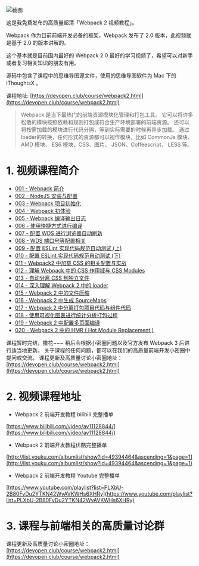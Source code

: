 ![截图](http://7xqdjc.com1.z0.glb.clouddn.com/blog_4ae6902fe08507b1e5eb63832c82b188.png)

这是我免费发布的高质量超清「Webpack 2 视频教程」。

Webpack 作为目前前端开发必备的框架，Webpack 发布了 2.0 版本，此视频就是基于 2.0 的版本讲解的。

这个基本就是目前国内最好的 Webpack 2.0 最好的学习视频了，希望可以对新手或者复习相关知识的朋友有用。

源码中包含了课程中的思维导图源文件，使用的思维导图软件为 Mac 下的 iThoughtsX 。


课程地址: [https://devopen.club/course/webpack2.html](https://devopen.club/course/webpack2.html)

> Webpack 是当下最热门的前端资源模块化管理和打包工具。
> 它可以将许多松散的模块按照依赖和规则打包成符合生产环境部署的前端资源。
> 还可以将按需加载的模块进行代码分隔，等到实际需要的时候再异步加载。
> 通过loader的转换，任何形式的资源都可以视作模块，比如 CommonJs 模块、 AMD 模块、 ES6 模块、CSS、图片、 JSON、Coffeescript、 LESS 等。

# 1. 视频课程简介

* [001 - Webpack 简介](http://v.youku.com/v_show/id_XMjY4MzM5MjM2OA==.html)
* [002 - NodeJS 安装与配置](http://v.youku.com/v_show/id_XMjY4MzUwODcwMA==.html)
* [003 - Webpack 项目初始化](http://v.youku.com/v_show/id_XMjY4MzUxNzMyOA==.html)
* [004 - Webpack 初体验](http://v.youku.com/v_show/id_XMjY4NTM0NTYyMA==.html)
* [005 - Webpack 编译输出日志](http://v.youku.com/v_show/id_XMjY4NTM0NjA0MA==.html)
* [006 - 使用快捷方式进行编译](http://v.youku.com/v_show/id_XMjY4NTM4MTk4OA==.html)
* [007 - 配置 WDS 进行浏览器自动刷新](http://v.youku.com/v_show/id_XMjY5NTg4NzU4OA==.html)
* [008 - WDS 端口号等配置相关](http://v.youku.com/v_show/id_XMjcwMTc2MDQ1Ng==.html)
* [009 - 配置 ESLint 实现代码规范自动测试 (上)](http://v.youku.com/v_show/id_XMjcyMjU3MjI3Mg==.html)
* [010 - 配置 ESLint 实现代码规范自动测试 (下)](http://v.youku.com/v_show/id_XMjcyMjYyODQ2NA==.html)
* [011 - Webpack2 中加载 CSS 的相关配置与实战](http://v.youku.com/v_show/id_XMjc0NTI5Njk4MA==.html)
* [012 - 理解 Webpack 中的 CSS 作用域与 CSS Modules](http://v.youku.com/v_show/id_XMjc0Nzg2NzcxNg==.html)
* [013 - 自动分离 CSS 到独立文件](http://v.youku.com/v_show/id_XMjc2ODU1MjY0NA==.html)
* [014 - 深入理解 Webpack 2 中的 loader](http://v.youku.com/v_show/id_XMjc4NzY1NDIzMg==.html)
* [015 - Webpack 2 中的文件压缩](http://v.youku.com/v_show/id_XMjgwNTg3NzQ2NA==.html)
* [016 - Webpack 2 中生成 SourceMaps](https://www.bilibili.com/video/av11128844/)
* [017 - Webpack 2 中分离打包项目代码与组件代码](https://www.bilibili.com/video/av11128844/)
* [018 - 使用可视化图表进行统计分析打包过程](https://www.bilibili.com/video/av11128844/)
* [019 - Webpack 2 中配置多页面编译](https://www.bilibili.com/video/av11128844/)
* [020 - Webpack 2 中的 HMR ( Hot Module Replacement )](https://www.bilibili.com/video/av11128844/)

课程暂时完结，撒花~~~
稍后会根据小密圈问题以及官方发布 Webpack 3 后进行适当地更新。
关于课程的任何问题，都可以在我们的高质量前端开发小密圈中提问或交流。
课程更新及高质量讨论小密圈地址：[https://devopen.club/course/webpack2.html](https://devopen.club/course/webpack2.html)

# 2. 视频课程地址

* Webpack 2 前端开发教程 bilibili 完整播单

[https://www.bilibili.com/video/av11128844/](https://www.bilibili.com/video/av11128844/)

* Webpack 2 前端开发教程优酷完整播单

[http://list.youku.com/albumlist/show?id=49394464&ascending=1&page=1](http://list.youku.com/albumlist/show?id=49394464&ascending=1&page=1)

* Webpack 2 前端开发教程 Youtube 完整播单

[https://www.youtube.com/playlist?list=PLXbU-2B80FvDu2YTKN42WvAVKWHs6XHRy](https://www.youtube.com/playlist?list=PLXbU-2B80FvDu2YTKN42WvAVKWHs6XHRy)

# 3. 课程与前端相关的高质量讨论群

课程更新及高质量讨论小密圈地址：[https://devopen.club/course/webpack2.html](https://devopen.club/course/webpack2.html)
